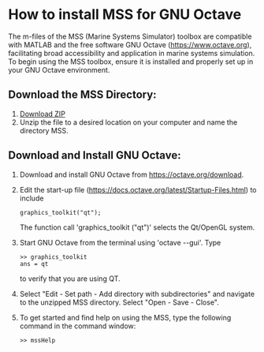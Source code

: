 # How to install MSS for GNU Octave

The m-files of the MSS (Marine Systems Simulator) toolbox are compatible with MATLAB and the free software GNU Octave (https://www.octave.org), facilitating broad accessibility and application in marine systems simulation. To begin using the MSS toolbox, ensure it is installed and properly set up in your GNU Octave environment. 

## Download the MSS Directory:
1. [Download ZIP](https://github.com/cybergalactic/MSS/archive/refs/heads/master.zip)
2. Unzip the file to a desired location on your computer and name the directory MSS.
   
## Download and Install GNU Octave:
1. Download and install GNU Octave from https://octave.org/download.
2. Edit the start-up file (https://docs.octave.org/latest/Startup-Files.html) to include

       graphics_toolkit("qt");

   The function call 'graphics_toolkit ("qt")' selects the Qt/OpenGL system.
3. Start GNU Octave from the terminal using 'octave --gui'. Type

       >> graphics_toolkit
       ans = qt

   to verify that you are using QT.
4. Select "Edit - Set path - Add directory with subdirectories" and navigate to the unzipped MSS directory. Select "Open - Save - Close".
5. To get started and find help on using the MSS, type the following command in the command window:
   
       >> mssHelp
